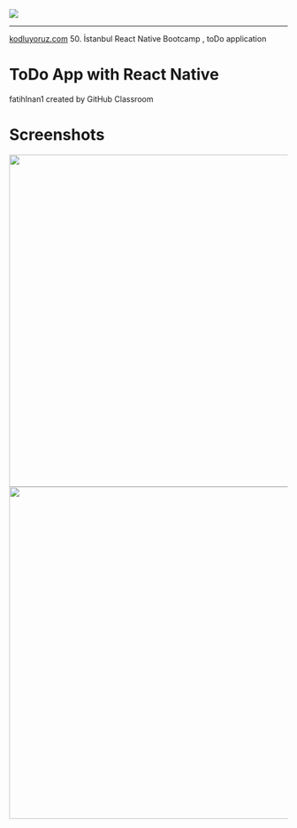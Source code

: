 <image src="images/kodluyoruz.png">

---
[kodluyoruz.com](https://www.kodluyoruz.org/) 50. İstanbul React Native Bootcamp , toDo application

# ToDo App with React Native
fatihInan1 created by GitHub Classroom

# Screenshots
<image src="images/toDo1.PNG" height= 600>
<image src="images/toDo2.PNG" height= 600>

